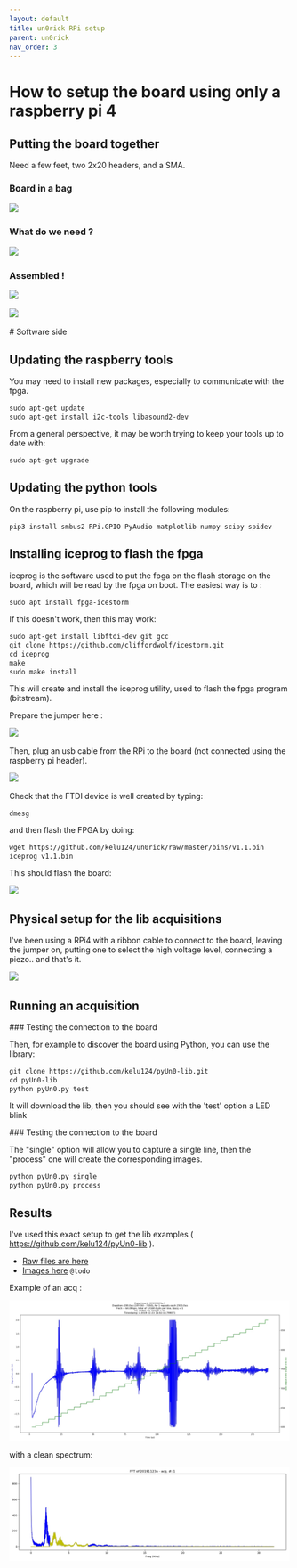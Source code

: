 ```yaml
---
layout: default
title: un0rick RPi setup
parent: un0rick
nav_order: 3
---
```


# How to setup the board using only a raspberry pi 4

## Putting the board together

Need a few feet, two 2x20 headers, and a SMA.

### Board in a bag

![](https://raw.githubusercontent.com/kelu124/echomods/master/matty/images/black/P_20191214_150726.jpg)

### What do we need ?

![](https://raw.githubusercontent.com/kelu124/echomods/master/matty/images/black/P_20191214_151518_good.jpg)

### Assembled !

![](https://raw.githubusercontent.com/kelu124/echomods/master/matty/images/black/P_20191214_163216_good.jpg)

![](https://raw.githubusercontent.com/kelu124/echomods/master/matty/images/black/P_20191214_163247_good.jpg)

# Software side

## Updating the raspberry tools

You may need to install new packages, especially to communicate with the fpga.

``` 
sudo apt-get update
sudo apt-get install i2c-tools libasound2-dev
```

From a general perspective, it may be worth trying to keep your tools up to date with:

```
sudo apt-get upgrade
```

## Updating the python tools

On the raspberry pi, use pip to install the following modules:

```
pip3 install smbus2 RPi.GPIO PyAudio matplotlib numpy scipy spidev
```

## Installing iceprog to flash the fpga

iceprog is the software used to put the fpga on the flash storage on the board, which will be read by the fpga on boot. The easiest way is to :

```
sudo apt install fpga-icestorm
```

If this doesn't work, then this may work:

```
sudo apt-get install libftdi-dev git gcc 
git clone https://github.com/cliffordwolf/icestorm.git
cd iceprog
make 
sudo make install
```

This will create and install the iceprog utility, used to flash the fpga program (bitstream).

Prepare the jumper here :

![](https://raw.githubusercontent.com/kelu124/un0rick/master/images/program.jpg)

Then, plug an usb cable from the RPi to the board (not connected using the raspberry pi header).

![](https://raw.githubusercontent.com/kelu124/echomods/master/matty/images/P_20191123_144920.jpg)

Check that the FTDI device is well created by typing:

```
dmesg
```

and then flash the FPGA by doing:

```
wget https://github.com/kelu124/un0rick/raw/master/bins/v1.1.bin
iceprog v1.1.bin
```

This should flash the board:

![](https://raw.githubusercontent.com/kelu124/echomods/master/matty/v1.01/iceprog.png)

## Physical setup for the lib acquisitions

I've been using a RPi4 with a ribbon cable to connect to the board, leaving the jumper on, putting one to select the high voltage level, connecting a piezo.. and that's it.

![](https://raw.githubusercontent.com/kelu124/echomods/master/matty/images/P_20191123_161358.jpg)

## Running an acquisition

### Testing the connection to the board

Then, for example to discover the board using Python, you can use the library:

```
git clone https://github.com/kelu124/pyUn0-lib.git
cd pyUn0-lib
python pyUn0.py test
```

It will download the lib, then you should see with the 'test' option a LED blink

### Testing the connection to the board

The "single" option will allow you to capture a single line, then the "process" one will create the corresponding images.

```
python pyUn0.py single
python pyUn0.py process
```

## Results

I've used this exact setup to get the lib examples ( https://github.com/kelu124/pyUn0-lib ).
* [Raw files are here](https://github.com/kelu124/pyUn0-lib/tree/master/data)
* [Images here]() `@todo`


Example of an acq : 

![](https://raw.githubusercontent.com/kelu124/pyUn0-lib/master/images/20191123a-1.jpg)

with a clean spectrum: 

![](https://raw.githubusercontent.com/kelu124/pyUn0-lib/master/images/20191123a-1-fft.jpg)
